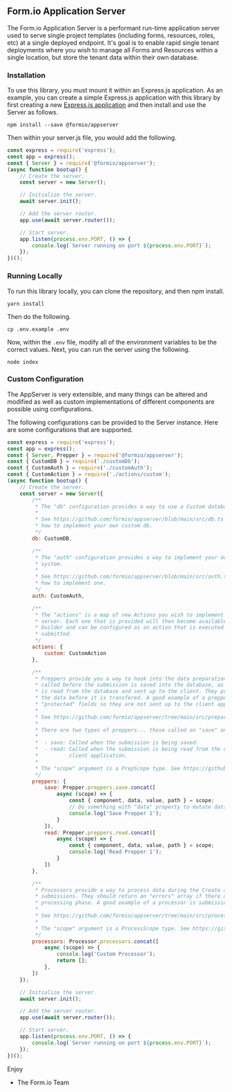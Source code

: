 ## Form.io Application Server
The Form.io Application Server is a performant run-time application server used to serve single project templates (including forms, resources, roles, etc) at a single deployed endpoint. It's goal is to enable rapid single tenant deployments where you wish to manage all Forms and Resources within a single location, but store the tenant data within their own database.

### Installation
To use this library, you must mount it within an Express.js application. As an example, you can create a simple Express.js application with this library by first creating a new [Express.js application](https://expressjs.com/en/starter/installing.html) and then install and use the Server as follows.

```
npm install --save @formio/appserver
```

Then within your server.js file, you would add the following.

```js
const express = require('express');
const app = express();
const { Server } = require('@formio/appserver');
(async function bootup() {
    // Create the server.
    const server = new Server();

    // Initialize the server.
    await server.init();

    // Add the server router.
    app.use(await server.router());

    // Start server.
    app.listen(process.env.PORT, () => {
        console.log(`Server running on port ${process.env.PORT}`);
    });
})();
```

### Running Locally
To run this library locally, you can clone the repository, and then npm install.

```
yarn install
```

Then do the following.

```
cp .env.example .env
```

Now, within the ```.env``` file, modify all of the environment variables to be the correct values. Next, you can run the server using the following.

```
node index
```

### Custom Configuration
The AppServer is very extensible, and many things can be altered and modified as well as custom implementations of different components are possible using configurations.

The following configurations can be provided to the Server instance. Here are some configurations that are supported.

```js
const express = require('express');
const app = express();
const { Server, Prepper } = require('@formio/appserver');
const { CustomDB } = require('./customDb');
const { CustomAuth } = require('./customAuth');
const { CustomAction } = require('./actions/custom');
(async function bootup() {
    // Create the server.
    const server = new Server({
        /**
         * The "db" configuration provides a way to use a Custom database implementation.
         * 
         * See https://github.com/formio/appserver/blob/main/src/db.ts for an example on 
         * how to implement your own custom db.
         */
        db: CustomDB,

        /**
         * The "auth" configuration provides a way to implement your own custom Authentication
         * system. 
         * 
         * See https://github.com/formio/appserver/blob/main/src/auth.ts for an example on 
         * how to implement one.
         */
        auth: CustomAuth,

        /**
         * The "actions" is a map of new Actions you wish to implement into the application
         * server. Each one that is provided will then become available within the Form
         * builder and can be configured as an action that is executed when the form is 
         * submitted.
         */
        actions: {
            custom: CustomAction
        },

        /**
         * Preppers provide you a way to hook into the data preparation methods that are
         * called before the submission is saved into the database, as well as when the data
         * is read from the database and sent up to the client. They provide a way to manipulate
         * the data before it is transfered. A good example of a prepper is to remove any 
         * "protected" fields so they are not sent up to the client application. 
         * 
         * See https://github.com/formio/appserver/tree/main/src/prepare for examples.
         * 
         * There are two types of preppers... those called on "save" and those called on "read".
         * 
         *  - save: Called when the submission is being saved.
         *  - read: Called when the submission is being read from the database and sent to the
         *          client application.
         * 
         * The "scope" argument is a PrepScope type. See https://github.com/formio/appserver/blob/main/src/types/submission.ts
         */
        preppers: {
            save: Prepper.preppers.save.concat([
                async (scope) => {
                    const { component, data, value, path } = scope;
                    // Do something with "data" property to mutate data prepped.
                    console.log('Save Prepper 1');
                }
            ]),
            read: Prepper.preppers.read.concat([
                async (scope) => {
                    const { component, data, value, path } = scope;
                    console.log('Read Prepper 1');
                }
            ])
        },

        /**
         * Processors provide a way to process data during the Create and Update phase for
         * submissions. They should return an "errors" array if there are any errors during the
         * processing phase. A good example of a processor is submission validation.
         * 
         * See https://github.com/formio/appserver/tree/main/src/process for other examples.
         * 
         * The "scope" argument is a ProcessScope type. See https://github.com/formio/appserver/blob/main/src/types/submission.ts
         */
        processors: Processor.processors.concat([
            async (scope) => {
                console.log('Custom Processor');
                return [];
            },
        ])
    });

    // Initialize the server.
    await server.init();

    // Add the server router.
    app.use(await server.router());

    // Start server.
    app.listen(process.env.PORT, () => {
        console.log(`Server running on port ${process.env.PORT}`);
    });
})();
```

Enjoy

- The Form.io Team
